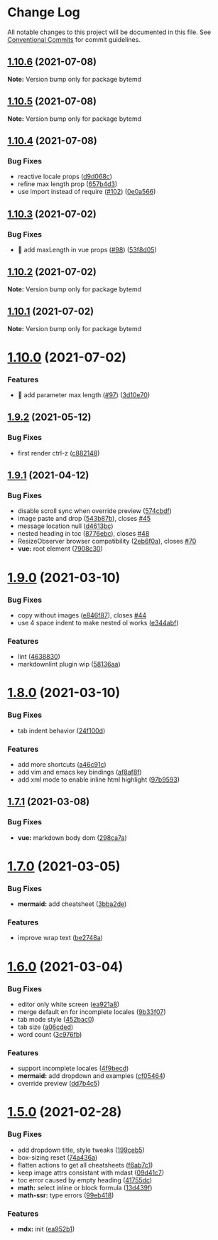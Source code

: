 # Change Log

All notable changes to this project will be documented in this file.
See [Conventional Commits](https://conventionalcommits.org) for commit guidelines.

## [1.10.6](https://github.com/bytedance/bytemd/compare/v1.10.5...v1.10.6) (2021-07-08)

**Note:** Version bump only for package bytemd





## [1.10.5](https://github.com/bytedance/bytemd/compare/v1.10.4...v1.10.5) (2021-07-08)

**Note:** Version bump only for package bytemd





## [1.10.4](https://github.com/bytedance/bytemd/compare/v1.10.3...v1.10.4) (2021-07-08)


### Bug Fixes

* reactive locale props ([d9d068c](https://github.com/bytedance/bytemd/commit/d9d068ccef8462d7efe86ece563cdbca1b5990c9))
* refine max length prop ([657b4d3](https://github.com/bytedance/bytemd/commit/657b4d3e849d424824eae719b334fdc519853ae8))
* use import instead of require ([#102](https://github.com/bytedance/bytemd/issues/102)) ([0e0a566](https://github.com/bytedance/bytemd/commit/0e0a5666f580e0b565051e1bb91c97e95f693ba1))





## [1.10.3](https://github.com/bytedance/bytemd/compare/v1.10.2...v1.10.3) (2021-07-02)


### Bug Fixes

* 🎸 add maxLength in vue props ([#98](https://github.com/bytedance/bytemd/issues/98)) ([53f8d05](https://github.com/bytedance/bytemd/commit/53f8d05ac60fbbeb384e96aaf6989f80b42f9fb9))





## [1.10.2](https://github.com/bytedance/bytemd/compare/v1.10.1...v1.10.2) (2021-07-02)

**Note:** Version bump only for package bytemd





## [1.10.1](https://github.com/bytedance/bytemd/compare/v1.10.0...v1.10.1) (2021-07-02)

**Note:** Version bump only for package bytemd





# [1.10.0](https://github.com/bytedance/bytemd/compare/v1.9.2...v1.10.0) (2021-07-02)


### Features

* 🎸 add parameter max length ([#97](https://github.com/bytedance/bytemd/issues/97)) ([3d10e70](https://github.com/bytedance/bytemd/commit/3d10e708c2ffade0da4515840f68d40ee25edffa))





## [1.9.2](https://github.com/bytedance/bytemd/compare/v1.9.1...v1.9.2) (2021-05-12)


### Bug Fixes

* first render ctrl-z ([c882148](https://github.com/bytedance/bytemd/commit/c8821487eb10991117b8df9103c7be398513a78e))





## [1.9.1](https://github.com/bytedance/bytemd/compare/v1.9.0...v1.9.1) (2021-04-12)


### Bug Fixes

* disable scroll sync when override preview ([574cbdf](https://github.com/bytedance/bytemd/commit/574cbdf2bb1efcde6aaddb5cd46bb164e72d383b))
* image paste and drop ([543b87b](https://github.com/bytedance/bytemd/commit/543b87be751f20c4cc7e4e2e0ffc8061065666de)), closes [#45](https://github.com/bytedance/bytemd/issues/45)
* message location null ([d4613bc](https://github.com/bytedance/bytemd/commit/d4613bc5bea1b304b609a462e03bb14d230b9bc9))
* nested heading in toc ([8776ebc](https://github.com/bytedance/bytemd/commit/8776ebc26a07373dcad3eb99c84da1663bf35657)), closes [#48](https://github.com/bytedance/bytemd/issues/48)
* ResizeObserver browser compatibility ([2eb6f0a](https://github.com/bytedance/bytemd/commit/2eb6f0a6621441f8653322b4a99a56d31a8564e1)), closes [#70](https://github.com/bytedance/bytemd/issues/70)
* **vue:** root element ([7908c30](https://github.com/bytedance/bytemd/commit/7908c30ef1cfd68d689b227cb7376d36b1981760))





# [1.9.0](https://github.com/bytedance/bytemd/compare/v1.8.0...v1.9.0) (2021-03-10)


### Bug Fixes

* copy without images ([e846f87](https://github.com/bytedance/bytemd/commit/e846f87d5adeb0a3a7443eda2025422d798705d2)), closes [#44](https://github.com/bytedance/bytemd/issues/44)
* use 4 space indent to make nested ol works ([e344abf](https://github.com/bytedance/bytemd/commit/e344abf758c82ecdcf7758421a72764a5fbeb478))


### Features

* lint ([4638830](https://github.com/bytedance/bytemd/commit/4638830823c4dcc250af52997565abd88024c2b5))
* markdownlint plugin wip ([58136aa](https://github.com/bytedance/bytemd/commit/58136aa8f1a64170ceec8788cb3b849640215613))





# [1.8.0](https://github.com/bytedance/bytemd/compare/v1.7.1...v1.8.0) (2021-03-10)


### Bug Fixes

* tab indent behavior ([24f100d](https://github.com/bytedance/bytemd/commit/24f100d60b02a7455b124acb066941f5d6b9654e))


### Features

* add more shortcuts ([a46c91c](https://github.com/bytedance/bytemd/commit/a46c91cf5abd846335ab749e81113bad9d56a70d))
* add vim and emacs key bindings ([af8af8f](https://github.com/bytedance/bytemd/commit/af8af8f2e6a7f34d6087086354abba29e6ea9a48))
* add xml mode to enable inline html highlight ([97b9593](https://github.com/bytedance/bytemd/commit/97b9593ab213e8ca786d5efc1a9469172480a62a))





## [1.7.1](https://github.com/bytedance/bytemd/compare/v1.7.0...v1.7.1) (2021-03-08)


### Bug Fixes

* **vue:** markdown body dom ([298ca7a](https://github.com/bytedance/bytemd/commit/298ca7a01de7f45ebaf61e8fca27f1db3b265a87))





# [1.7.0](https://github.com/bytedance/bytemd/compare/v1.6.0...v1.7.0) (2021-03-05)


### Bug Fixes

* **mermaid:** add cheatsheet ([3bba2de](https://github.com/bytedance/bytemd/commit/3bba2dee744a041b4d75f8a825fd6c2b92951439))


### Features

* improve wrap text ([be2748a](https://github.com/bytedance/bytemd/commit/be2748a96a0b350f67df309eb841de4ce989fffb))





# [1.6.0](https://github.com/bytedance/bytemd/compare/v1.5.0...v1.6.0) (2021-03-04)


### Bug Fixes

* editor only white screen ([ea921a8](https://github.com/bytedance/bytemd/commit/ea921a89278925ce60dc34bf460ee05bb4c99e44))
* merge default en for incomplete locales ([9b33f07](https://github.com/bytedance/bytemd/commit/9b33f07b1ceab656d05905f6869d66c42a5fb1a4))
* tab mode style ([452bac0](https://github.com/bytedance/bytemd/commit/452bac0a45689a68009b90507c63475cab18fc9e))
* tab size ([a06cded](https://github.com/bytedance/bytemd/commit/a06cded39f936ceb3c1d3f22872a31a24bd8080f))
* word count ([3c976fb](https://github.com/bytedance/bytemd/commit/3c976fb1da8f52669545c169f9f1c1be88636cf4))


### Features

* support incomplete locales ([4f9becd](https://github.com/bytedance/bytemd/commit/4f9becdcb2b5e332434f5ebc573d8bfa27243f16))
* **mermaid:** add dropdown and examples ([cf05464](https://github.com/bytedance/bytemd/commit/cf054644f36f723d4c8d1ff14d8e7bdb4846d0b8))
* override preview ([dd7b4c5](https://github.com/bytedance/bytemd/commit/dd7b4c596d995487ff862a17651f6f6edfe0a557))





# [1.5.0](https://github.com/bytedance/bytemd/compare/v1.4.0...v1.5.0) (2021-02-28)


### Bug Fixes

* add dropdown title, style tweaks ([199ceb5](https://github.com/bytedance/bytemd/commit/199ceb58462b8ba12f201e31256f1f058bd1441a))
* box-sizing reset ([74a436a](https://github.com/bytedance/bytemd/commit/74a436ad82bffaca3c06b28e77264e353f447274))
* flatten actions to get all cheatsheets ([f6ab7c1](https://github.com/bytedance/bytemd/commit/f6ab7c16816167e1c6606005bcbf6f1c73e512a5))
* keep image attrs consistant with mdast ([09d41c7](https://github.com/bytedance/bytemd/commit/09d41c74ddefc116e18df00f0cb1d829b926696a))
* toc error caused by empty heading ([41755dc](https://github.com/bytedance/bytemd/commit/41755dc31f7d1b59e4e89df67e5643b3a7ac71ba))
* **math:** select inline or block formula ([13d439f](https://github.com/bytedance/bytemd/commit/13d439f891d2d25b1861ec42c7d840f3d9168048))
* **math-ssr:** type errors ([99eb418](https://github.com/bytedance/bytemd/commit/99eb41848cfc457d5c7507324805c9771ad41e99))


### Features

* **mdx:** init ([ea952b1](https://github.com/bytedance/bytemd/commit/ea952b1bd712c684325800f8c998959be80c46c3))
